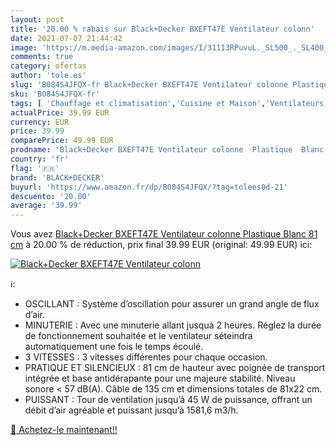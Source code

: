 ```yaml
---
layout: post
title: '20.00 % rabais sur Black+Decker BXEFT47E Ventilateur colonn'
date: 2021-07-07 21:44:42
image: 'https://m.media-amazon.com/images/I/311I3RPuvuL._SL500_._SL400_.jpg'
comments: true
category: ofertas
author: 'tole.es'
slug: 'B084S4JFQX-fr Black+Decker BXEFT47E Ventilateur colonne Plastique Blanc...'
sku: 'B084S4JFQX-fr'
tags: [ 'Chauffage et climatisation','Cuisine et Maison','Ventilateurs','Ventilateurs colonne','black+decker', ]
actualPrice: 39.99 EUR
currency: EUR
price: 39.99
comparePrice: 49.99 EUR
prodname: 'Black+Decker BXEFT47E Ventilateur colonne  Plastique  Blanc 81 cm'
country: 'fr'
flag: '🇫🇷'
brand: 'BLACK+DECKER'
buyurl: 'https://www.amazon.fr/dp/B084S4JFQX/?tag=tolees0d-21'
descuento: '20.00'
average: '39.99'
---
```


Vous avez [Black+Decker BXEFT47E Ventilateur colonne  Plastique  Blanc 81 cm](https://www.amazon.fr/dp/B084S4JFQX/?tag=tolees0d-21)  à  20.00 % de réduction, prix final  39.99 EUR (original: 49.99 EUR) ici:

[![Black+Decker BXEFT47E Ventilateur colonn](https://m.media-amazon.com/images/I/311I3RPuvuL._SL500_._SL400_.jpg)](https://www.amazon.fr/dp/B084S4JFQX/?tag=tolees0d-21)

ℹ️:

- OSCILLANT : Système d’oscillation pour assurer un grand angle de flux d’air.
- MINUTERIE : Avec une minuterie allant jusquà 2 heures. Réglez la durée de fonctionnement souhaitée et le ventilateur séteindra automatiquement une fois le temps écoulé.
- 3 VITESSES : 3 vitesses différentes pour chaque occasion.
- PRATIQUE ET SILENCIEUX : 81 cm de hauteur avec poignée de transport intégrée et base antidérapante pour une majeure stabilité. Niveau sonore < 57 dB(A). Câble de 135 cm et dimensions totales de 81x22 cm.
- PUISSANT : Tour de ventilation jusqu’à 45 W de puissance, offrant un débit d’air agréable et puissant jusqu’à 1581,6 m3/h.

[🛒 Achetez-le maintenant!!](https://www.amazon.fr/dp/B084S4JFQX/?tag=tolees0d-21)
